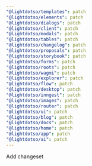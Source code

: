```yaml
---
"@lightdotso/templates": patch
"@lightdotso/elements": patch
"@lightdotso/dialogs": patch
"@lightdotso/client": patch
"@lightdotso/modals": patch
"@lightdotso/tables": patch
"@lightdotso/changelog": patch
"@lightdotso/proposals": patch
"@lightdotso/storybook": patch
"@lightdotso/forms": patch
"@lightdotso/roots": patch
"@lightdotso/wagmi": patch
"@lightdotso/explorer": patch
"@lightdotso/flow": patch
"@lightdotso/desktop": patch
"@lightdotso/inngest": patch
"@lightdotso/images": patch
"@lightdotso/router": patch
"@lightdotso/ui": patch
"@lightdotso/blog": patch
"@lightdotso/docs": patch
"@lightdotso/home": patch
"@lightdotso/app": patch
"@lightdotso/ai": patch
---
```


Add changeset
